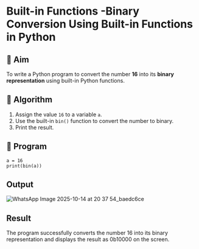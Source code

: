 # Built-in Functions -Binary Conversion Using Built-in Functions in Python

## 🎯 Aim
To write a Python program to convert the number **16** into its **binary representation** using built-in Python functions.

## 🧠 Algorithm
1. Assign the value `16` to a variable `a`.
2. Use the built-in `bin()` function to convert the number to binary.
3. Print the result.

## 🧾 Program
```
a = 16
print(bin(a))

```

## Output
![WhatsApp Image 2025-10-14 at 20 37 54_baedc6ce](https://github.com/user-attachments/assets/d4138ab8-72fb-4d58-99cb-e6832a112bdf)

## Result
The program successfully converts the number 16 into its binary representation and displays the result as 0b10000 on the screen.
